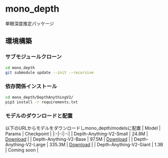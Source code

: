 # mono_depth
単眼深度推定パッケージ
## 環境構築
### サブモジュールクローン
```bash
cd mono_depth
git submodule update --init --recursive
```
### 依存関係インストール
```bash
cd mono_depth/DepthAnythingV2/
pip3 install -r requirements.txt
```
### モデルのダウンロードと配置
以下のURLからモデルをダウンロードしmono_depth/modelsに配置
| Model | Params | Checkpoint |
|:-|-:|:-:|
| Depth-Anything-V2-Small | 24.8M | [Download](https://huggingface.co/depth-anything/Depth-Anything-V2-Small/resolve/main/depth_anything_v2_vits.pth?download=true) |
| Depth-Anything-V2-Base | 97.5M | [Download](https://huggingface.co/depth-anything/Depth-Anything-V2-Base/resolve/main/depth_anything_v2_vitb.pth?download=true) |
| Depth-Anything-V2-Large | 335.3M | [Download](https://huggingface.co/depth-anything/Depth-Anything-V2-Large/resolve/main/depth_anything_v2_vitl.pth?download=true) |
| Depth-Anything-V2-Giant | 1.3B | Coming soon |


